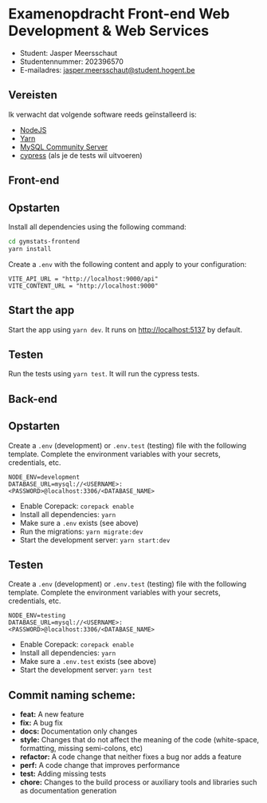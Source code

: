 # Examenopdracht Front-end Web Development & Web Services

- Student: Jasper Meersschaut
- Studentennummer: 202396570
- E-mailadres: [jasper.meersschaut@student.hogent.be](mailto:jasper.meersschaut@student.hogent.be)

## Vereisten

Ik verwacht dat volgende software reeds geïnstalleerd is:

- [NodeJS](https://nodejs.org)
- [Yarn](https://yarnpkg.com)
- [MySQL Community Server](https://dev.mysql.com/downloads/mysql/)
- [cypress](https://www.cypress.io/) (als je de tests wil uitvoeren)

## Front-end
## Opstarten
Install all dependencies using the following command:
```bash
cd gymstats-frontend
yarn install
```

Create a `.env` with the following content and apply to your configuration:

```dotenv
VITE_API_URL = "http://localhost:9000/api"
VITE_CONTENT_URL = "http://localhost:9000"
```

## Start the app

Start the app using `yarn dev`. It runs on <http://localhost:5137> by default.

## Testen
Run the tests using `yarn test`. It will run the cypress tests. 

## Back-end

## Opstarten

Create a `.env` (development) or `.env.test` (testing) file with the following template.
Complete the environment variables with your secrets, credentials, etc.

```
NODE_ENV=development
DATABASE_URL=mysql://<USERNAME>:<PASSWORD>@localhost:3306/<DATABASE_NAME>
```

- Enable Corepack: `corepack enable`
- Install all dependencies: `yarn`
- Make sure a `.env` exists (see above)
- Run the migrations: `yarn migrate:dev`
- Start the development server: `yarn start:dev`
## Testen
Create a `.env` (development) or `.env.test` (testing) file with the following template.
Complete the environment variables with your secrets, credentials, etc.

```
NODE_ENV=testing
DATABASE_URL=mysql://<USERNAME>:<PASSWORD>@localhost:3306/<DATABASE_NAME>
```
- Enable Corepack: `corepack enable`
- Install all dependencies: `yarn`
- Make sure a `.env.test` exists (see above)
- Start the development server: `yarn test`

## Commit naming scheme:
- **feat:** A new feature
- **fix:** A bug fix
- **docs:** Documentation only changes
- **style:** Changes that do not affect the meaning of the code (white-space, formatting, missing semi-colons, etc)
- **refactor:** A code change that neither fixes a bug nor adds a feature
- **perf:** A code change that improves performance
- **test:** Adding missing tests
- **chore:** Changes to the build process or auxiliary tools and libraries such as documentation generation